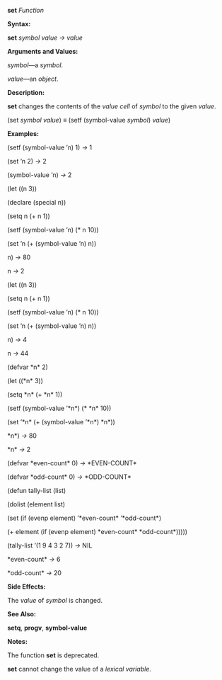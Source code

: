 **set** *Function* 

**Syntax:** 

**set** *symbol value → value* 

**Arguments and Values:** 

*symbol*—a *symbol*. 

*value*—an *object*. 

**Description:** 

**set** changes the contents of the *value cell* of *symbol* to the given *value*. 

(set *symbol value*) *≡* (setf (symbol-value *symbol*) *value*) 

**Examples:** 

(setf (symbol-value ’n) 1) *→* 1 

(set ’n 2) *→* 2 

(symbol-value ’n) *→* 2 

(let ((n 3)) 

(declare (special n)) 

(setq n (+ n 1)) 

(setf (symbol-value ’n) (\* n 10)) 

(set ’n (+ (symbol-value ’n) n)) 

n) *→* 80 

n *→* 2 

(let ((n 3)) 

(setq n (+ n 1)) 

(setf (symbol-value ’n) (\* n 10)) 

(set ’n (+ (symbol-value ’n) n)) 

n) *→* 4 

n *→* 44 

(defvar \*n\* 2) 

(let ((\*n\* 3)) 

(setq \*n\* (+ \*n\* 1)) 

(setf (symbol-value ’\*n\*) (\* \*n\* 10)) 

(set ’\*n\* (+ (symbol-value ’\*n\*) \*n\*)) 

\*n\*) *→* 80 

\*n\* *→* 2 



 

 

(defvar \*even-count\* 0) *→* \*EVEN-COUNT\* 

(defvar \*odd-count\* 0) *→* \*ODD-COUNT\* 

(defun tally-list (list) 

(dolist (element list) 

(set (if (evenp element) ’\*even-count\* ’\*odd-count\*) 

(+ element (if (evenp element) \*even-count\* \*odd-count\*))))) 

(tally-list ’(1 9 4 3 2 7)) *→* NIL 

\*even-count\* *→* 6 

\*odd-count\* *→* 20 

**Side Effects:** 

The *value* of *symbol* is changed. 

**See Also:** 

**setq**, **progv**, **symbol-value** 

**Notes:** 

The function **set** is deprecated. 

**set** cannot change the value of a *lexical variable*. 

